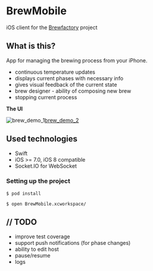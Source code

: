 BrewMobile
==========

iOS client for the [Brewfactory][1] project

What is this?
-------------
App for managing the brewing process from your iPhone.

 - continuous temperature updates
 - displays current phases with necessary info
 - gives visual feedback of the current state
 - brew designer - ability of composing new brew
 - stopping current process

**The UI**

![brew_demo_1][2][brew_demo_2][3]
 
Used technologies
-----------------
 - Swift
 - iOS >= 7.0, iOS 8 compatible
 - Socket.IO for WebSocket

### Setting up the project ###
```
$ pod install

$ open BrewMobile.xcworkspace/
```
// TODO
-------

 - improve test coverage
 - support push notifications (for phase changes)
 - ability to edit host
 - pause/resume
 - logs

  [1]: https://github.com/brewfactory/BrewCore
  [2]: http://brewfactory.org/BrewMobile/img/3.png
  [3]: http://brewfactory.org/BrewMobile/img/4.png
